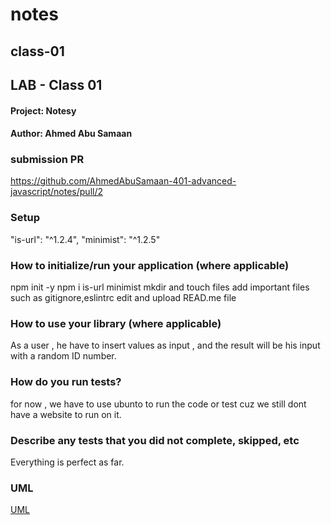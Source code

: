 # notes
## class-01

## LAB - Class 01
#### Project: Notesy
#### Author: Ahmed Abu Samaan

### submission PR
https://github.com/AhmedAbuSamaan-401-advanced-javascript/notes/pull/2

### Setup
 "is-url": "^1.2.4",
 "minimist": "^1.2.5"

### How to initialize/run your application (where applicable)
npm init -y 
npm i is-url minimist
mkdir and touch files 
add important files such as gitignore,eslintrc
edit and upload READ.me file

### How to use your library (where applicable)
As a user , he have to insert values as input , and the result will be his input with a random ID number. 

### How do you run tests?
for now , we have to use ubunto to run the code or test cuz we still dont have a website to run on it.

### Describe any tests that you did not complete, skipped, etc
Everything is perfect as far.

### UML
[UML](UML1.png)
